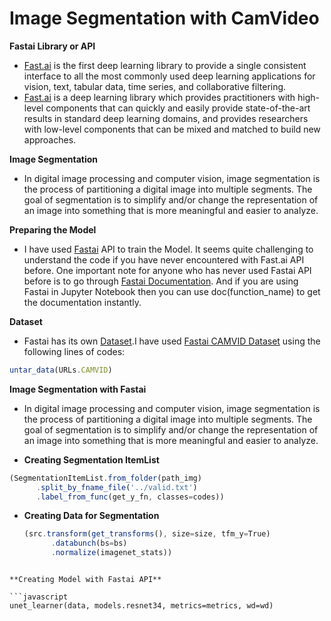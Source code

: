 # **Image Segmentation with CamVideo**

**Fastai Library or API**
- [Fast.ai](https://www.fast.ai/about/) is the first deep learning library to provide a single consistent interface to all the most commonly used deep learning applications for vision, text, tabular data, time series, and collaborative filtering.
- [Fast.ai](https://www.fast.ai/about/) is a deep learning library which provides practitioners with high-level components that can quickly and easily provide state-of-the-art results in standard deep learning domains, and provides researchers with low-level components that can be mixed and matched to build new approaches.

**Image Segmentation**
- In digital image processing and computer vision, image segmentation is the process of partitioning a digital image into multiple segments. The goal of segmentation is to simplify and/or change the representation of an image into something that is more meaningful and easier to analyze.

**Preparing the Model**
- I have used [Fastai](https://www.fast.ai/about/) API to train the Model. It seems quite challenging to understand the code if you have never encountered with Fast.ai API before.
One important note for anyone who has never used Fastai API before is to go through [Fastai Documentation](https://docs.fast.ai/). And if you are using Fastai in Jupyter Notebook then you can use doc(function_name) to get the documentation instantly.

**Dataset**
- Fastai has its own [Dataset](https://docs.fast.ai/datasets.html).I have used [Fastai CAMVID Dataset](https://course.fast.ai/datasets) using the following lines of codes:

```javascript
untar_data(URLs.CAMVID)
```

**Image Segmentation with Fastai**
- In digital image processing and computer vision, image segmentation is the process of partitioning a digital image into multiple segments. The goal of segmentation is to simplify and/or change the representation of an image into something that is more meaningful and easier to analyze.

- **Creating Segmentation ItemList**

```javascript
(SegmentationItemList.from_folder(path_img)
      .split_by_fname_file('../valid.txt')
      .label_from_func(get_y_fn, classes=codes))
```

- **Creating Data for Segmentation**
  
  ```javascript
  (src.transform(get_transforms(), size=size, tfm_y=True)
        .databunch(bs=bs)
        .normalize(imagenet_stats))
 ```

**Creating Model with Fastai API**

```javascript
unet_learner(data, models.resnet34, metrics=metrics, wd=wd)
```
 
 
